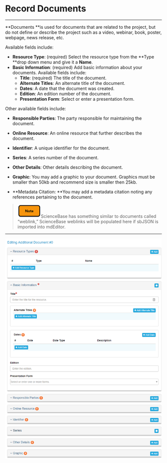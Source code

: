 # Record Documents

---

**Documents **is used for documents that are related to the project, but do not define or describe the project such as a video, webinar, book, poster, webpage, news release, etc.

Available fields include:

* **Resource Type**: \(required\) Select the resource type from the **Type **drop down menu and give it a **Name**.
* **Basic Information**: \(required\) Add basic information about your documents. Available fields include:
  * **Title**: \(required\) The title of the document.  
  * **Alternate Titles**: An alternate title of the document.  
  * **Dates**: A date that the document was created.  
  * **Edition**: An edition number of the document.  
  * **Presentation Form**: Select or enter a presentation form.

Other available fields include:

* **Responsible Parties**: The party responsible for maintaining the document.

* **Online Resource**: An online resource that further describes the document.

* **Identifier**: A unique identifier for the document.

* **Series**: A series number of the document.

* **Other Details**: Other details describing the document.

* **Graphic**: You may add a graphic to your document. Graphics must be smaller than 50kb  and recommend size is smaller then 25kb.

* **Metadata Citation: **You may add a metadata citation noting any references pertaining to the document.

> ![](/assets/note_small.png)ScienceBase has something similar to documents called “weblink,” ScienceBase weblinks will be populated here if sbJSON is imported into mdEditor.

---

![](/assets/documents_window.png)

